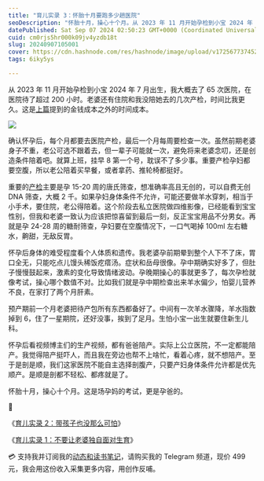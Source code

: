 ```yaml
---
title: "育儿实录 3：怀胎十月要跑多少趟医院"
seoDescription: "怀胎十月，操心十个月。从 2023 年 11 月开始孕检到小宝 2024 年 7 月出生，我大概去了 65 次医院，在医院待了超过 200 小时。这是场孕妈的考试，更是孕爸的。"
datePublished: Sat Sep 07 2024 02:50:23 GMT+0000 (Coordinated Universal Time)
cuid: cm0rjs5hr000k09jv4yzdb18t
slug: 20240907105001
cover: https://cdn.hashnode.com/res/hashnode/image/upload/v1725677374527/21d6af94-12e6-406e-b918-7cc3e92e3b79.png
tags: 6iky5ys

---
```


从 2023 年 11 月开始孕检到小宝 2024 年 7 月出生，我大概去了 65 次医院，在医院待了超过 200 小时。老婆还有住院和我没陪她去的几次产检，时间比我更久。这是[上篇](https://mp.weixin.qq.com/s?__biz=MzI3MzU5MDA1OQ==&mid=2247488607&idx=1&sn=160c2877b234c3199615833d148fe6cc&chksm=eb21a61bdc562f0de00776830b5811f10f9e5d12905c84756ae8295611cd0eed7a761f9b6571&token=1466167783&lang=zh_CN#rd)提到的金钱成本之外的时间成本。

![](https://cdn.hashnode.com/res/hashnode/image/upload/v1725677383902/b065627d-48aa-4679-afb9-f3f961ee26d1.jpeg)

确认怀孕后，每个月都要去医院产检，最后一个月每周要检查一次。虽然前期老婆身子不重，老公可选不跟着去，但一辈子可能就一次，避免将来老婆念叨，还是创造条件陪着吧。就算上班，挂早 8 第一个号，耽误不了多少事。重要产检孕妇都要空腹，所以老公陪着买早餐，或者拿药、推轮椅都挺好。

重要的[产检](https://wjw.beijing.gov.cn/bmfw_20143/jkzs/jksh/202401/t20240109_3530334.html)主要是孕 15-20 周的唐氏筛查，想准确率高且无创的，可以自费无创 DNA 筛查，大概 2 千。如果孕妇身体条件不允许，可能还要做羊水穿刺，相当于小手术，要住院，老公得陪着。这个阶段去私立医院做四维影像，已经能看到宝宝性别，但我和老婆一致认为应该把惊喜留到最后一刻，反正宝宝用品不分男女。再就是孕 24-28 周的糖耐筛查，孕妇要在空腹情况下，一口气喝掉 100ml 左右糖水，齁甜，无敌反胃。

怀孕后身体的难受程度看个人体质和遗传。我老婆孕前期晕到整个人下不了床，胃口全无，只能吃点儿馒头稀饭疙瘩汤。症状和岳母很像。孕中期确实好多了，但肚子慢慢鼓起来，激素的变化导致情绪波动。孕晚期操心的事就更多了，每次孕检就像考试，操心哪个数值不对。比如我们就是孕中期检查出来羊水偏少，怕婴儿营养不良，在家打了两个月肝素。

预产期前一个月老婆把待产包所有东西都备好了。中间有一次羊水骤降，羊水指数掉到 6，住了一星期院，还好没事，挨到了足月。生怕小宝一出生就要住新生儿科。

怀孕后看视频博主们的生产视频，都有爸爸陪产。实际上公立医院，不一定都能陪产。我觉得陪产挺吓人，而且我在旁边也帮不上啥忙，看着心疼，就不想陪产。至于是剖是顺，我们这家医院不能自主选择剖腹产，只要产妇身体条件允许都是优先顺产。是顺是剖都不轻松、都疼就是了。

怀胎十月，操心十个月。这是场孕妈的考试，更是孕爸的。

🔗

《[育儿实录 2：带孩子也没那么可怕](https://mp.weixin.qq.com/s?__biz=MzI3MzU5MDA1OQ==&mid=2247488607&idx=1&sn=160c2877b234c3199615833d148fe6cc&chksm=eb21a61bdc562f0de00776830b5811f10f9e5d12905c84756ae8295611cd0eed7a761f9b6571&token=1466167783&lang=zh_CN#rd)》

《[育儿实录 1：不要让老婆独自面对生育](https://mp.weixin.qq.com/s?__biz=MzI3MzU5MDA1OQ==&mid=2247488602&idx=1&sn=084199b24ec0cd3fb97a5b961bf9002e&chksm=eb21a61edc562f083a8c21ae4d09a836f69b005e573d574812e7a2c040b03029ec8226e72da9&token=318087245&lang=zh_CN#rd)》

💳 支持我并订阅我的[动态和读书笔记](https://mp.weixin.qq.com/s/A_yK10ktL8Nl7RzsnGwzEg)，请购买我的 Telegram 频道，现价 499 元，我会用这份收入采集更多内容，用创作反哺。